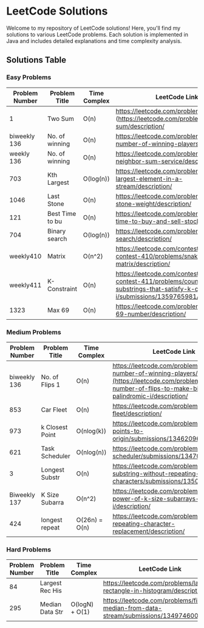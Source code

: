 # LeetCode Solutions

Welcome to my repository of LeetCode solutions! Here, you'll find my solutions to various LeetCode problems. Each solution is implemented in Java and includes detailed explanations and time complexity analysis.

## Solutions Table

### Easy Problems

| Problem Number | Problem Title | Time Complex  | LeetCode Link |
|----------------|---------------|---------------|---------------|
| 1              | Two Sum       |O(n)           |https://leetcode.com/problems/two-sum)](https://leetcode.com/problems/two-sum/description/
| biweekly 136   | No. of winning|O(n)           |https://leetcode.com/problems/find-the-number-of-winning-players/description/
| weekly 136     | No. of winning|O(n)           |https://leetcode.com/problems/design-neighbor-sum-service/description/
|703             |Kth Largest    |O(log(n))      |https://leetcode.com/problems/kth-largest-element-in-a-stream/description/
|1046            |Last Stone     |O(n)           |https://leetcode.com/problems/last-stone-weight/description/
|121             |Best Time to bu|O(n)           |https://leetcode.com/problems/best-time-to-buy-and-sell-stock/description/
|704             |Binary search  |O(log(n))      |https://leetcode.com/problems/binary-search/description/
|weekly410       |Matrix         |O(n^2)         |https://leetcode.com/contest/weekly-contest-410/problems/snake-in-matrix/description/
|weekly411       |K-Constraint   |O(n)           |https://leetcode.com/contest/weekly-contest-411/problems/count-substrings-that-satisfy-k-constraint-i/submissions/1359765981/
|1323            |Max 69         |O(n)           |https://leetcode.com/problems/maximum-69-number/description/


### Medium Problems

| Problem Number | Problem Title | Time Complex  | LeetCode Link |
|----------------|---------------|---------------|---------------|
| biweekly 136   | No. of Flips 1|O(n)           |https://leetcode.com/problems/find-the-number-of-winning-players/description/](https://leetcode.com/problems/minimum-number-of-flips-to-make-binary-grid-palindromic-i/description/
| 853            | Car Fleet     |O(n)           |https://leetcode.com/problems/car-fleet/description/ 
| 973            |k Closest Point|O(nlog(k))     |https://leetcode.com/problems/k-closest-points-to-origin/submissions/1346209610/
| 621            |Task Scheduler |O(nlog(n))     |https://leetcode.com/problems/task-scheduler/submissions/1347085106/
| 3              |Longest Substr |O(n)           |https://leetcode.com/problems/longest-substring-without-repeating-characters/submissions/1350458288/
| Biweekly 137   |K Size Subarra |O(n^2)         |https://leetcode.com/problems/find-the-power-of-k-size-subarrays-i/description/
|424             |longest repeat |O(26n) = O(n)  |https://leetcode.com/problems/longest-repeating-character-replacement/description/


### Hard Problems

| Problem Number | Problem Title | Time Complex  | LeetCode Link |
|----------------|---------------|---------------|---------------|
| 84             |Largest Rec His|               |https://leetcode.com/problems/largest-rectangle-in-histogram/description/               
| 295            |Median Data Str|O(logN) + O(1) |https://leetcode.com/problems/find-median-from-data-stream/submissions/1349746001/               
